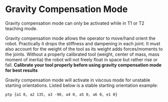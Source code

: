 # Gravity Compensation Mode
Gravity compensation mode can only be activated while in T1 or T2 teaching mode.

Gravity compensation mode allows the operator to move/hand orient the robot. Practically it drops the stiffness and dampening in each joint. It must also account for the weight of the tool as its weight adds forces/moments to the joints. Without a properly calibrated tool (weight, center of mass, mass moment of inertia) the robot will not freely float in space but rather rise or fall. **Calibrate your tool properly before using gravity compensation mode for best results**

Gravity compensation mode will activate in viscous mode for unstable starting orientations. Listed below is a stable starting orientation example:

    ptp {a1 0, a2 135, a3 -90, a4 0, a5 0, a6 0, e1 0}
